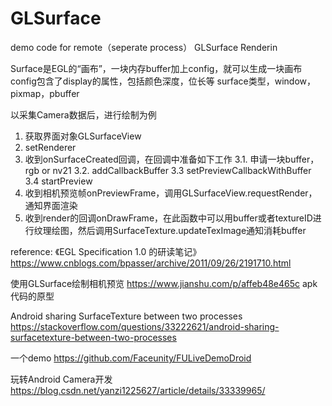 # GLSurface
demo code for remote（seperate process） GLSurface Renderin



Surface是EGL的“画布”，一块内存buffer加上config，就可以生成一块画布
config包含了display的属性，包括颜色深度，位长等
surface类型，window，pixmap，pbuffer


以采集Camera数据后，进行绘制为例
1. 获取界面对象GLSurfaceView
2. setRenderer
3. 收到onSurfaceCreated回调，在回调中准备如下工作
    3.1. 申请一块buffer，rgb or nv21
    3.2. addCallbackBuffer
    3.3  setPreviewCallbackWithBuffer
    3.4  startPreview
4. 收到相机预览帧onPreviewFrame，调用GLSurfaceView.requestRender，通知界面渲染
5. 收到render的回调onDrawFrame，在此函数中可以用buffer或者textureID进行纹理绘图，然后调用SurfaceTexture.updateTexImage通知消耗buffer



reference:
《EGL Specification 1.0 的研读笔记》
https://www.cnblogs.com/bpasser/archive/2011/09/26/2191710.html

使用GLSurface绘制相机预览
https://www.jianshu.com/p/affeb48e465c
apk代码的原型

Android sharing SurfaceTexture between two processes
https://stackoverflow.com/questions/33222621/android-sharing-surfacetexture-between-two-processes

一个demo
https://github.com/Faceunity/FULiveDemoDroid

玩转Android Camera开发
https://blog.csdn.net/yanzi1225627/article/details/33339965/
